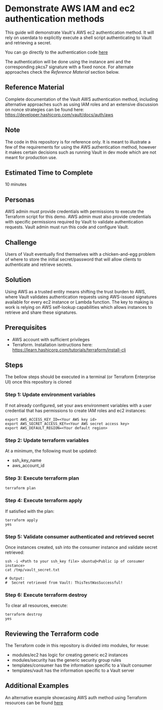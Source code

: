 # Demonstrate AWS IAM and ec2 authentication methods

This guide will demonstrate Vault's AWS ec2 authentication method. It will rely on userdata to explicitly execute a shell script authenticating to Vault and retrieving a secret. 

You can go directly to the authentication code [here](modules/templates/consumer/consumer_install.sh.tpl)

The authentication will be done using the instance ami and the corresponding pkcs7 signature with a fixed nonce. For alternate approaches check the *Reference Material* section below. 

## Reference Material
Complete documentation of the Vault AWS authentication method, including alternative approaches such as using IAM roles and an extensive discussion on nonce strategies can be found here:
https://developer.hashicorp.com/vault/docs/auth/aws

## Note
The code in this repository is for reference only. It is meant to illustrate a few of the requirements for using the AWS authentication method, however it makes certain decisions such as running Vault in dev mode which are not meant for production use.

## Estimated Time to Complete
10 minutes

## Personas
AWS admin must provide credentials with permissions to execute the Terraform script for this demo.
AWS admin must also provide credentials with specific permissions required by Vault to validate authentication requests.
Vault admin must run this code and configure Vault.

## Challenge
Users of Vault eventually find themselves with a chicken-and-egg problem of where to store the initial secret/password that will allow clients to authenticate and retrieve secrets. 

## Solution
Using AWS as a trusted entity means shifting the trust burden to AWS, where Vault validates authentication requests using AWS-issued signatures available for every ec2 instance or Lambda function. The key to making is work is relying on AWS self-lookup capabilities which allows instances to retrieve and share these signatures.

## Prerequisites
- AWS account with sufficient privileges
- Terraform. Installation isntructions here: https://learn.hashicorp.com/tutorials/terraform/install-cli

## Steps
The bellow steps should be executed in a terminal (or Terraform Enterprise UI) once this repository is cloned

### Step 1: Update environment variables
If not already configured, set your aws environment variables with a user credential that has permissions to create IAM roles and ec2 instances:
```
export AWS_ACCESS_KEY_ID=<Your AWS key id>
export AWS_SECRET_ACCESS_KEY=<Your AWS secret access key>
export AWS_DEFAULT_REGION=<Your default region>
```
### Step 2: Update terraform variables
At a minimum, the following must be updated:
- ssh_key_name
- aws_account_id

### Step 3: Execute terraform plan
```
terraform plan
```

### Step 4: Execute terraform apply
If satisfied with the plan:
```
terraform apply
yes
```

### Step 5: Validate consumer authenticated and retrieved secret
Once instances created, ssh into the consumer instance and validate secret retrieved:
```
ssh -i <Path to your ssh_key file> ubuntu@<Public ip of consumer instance>
cat /tmp/vault_secret.txt

# Output:
#  Secret retrieved from Vault: ThisTestWasSuccessful!
```

### Step 6: Execute terraform destroy
To clear all resources, execute:
```
terraform destroy
yes
```

## Reviewing the Terraform code
The Terraform code in this repository is divided into modules, for reuse:
- modules/ec2 has logic for creating generic ec2 instances
- modules/security has the generic security group rules
- templates/consumer has the information specific to a Vault consumer
- templates/vault has the information specific to a Vault server

## Additional Examples
An alternative example showcasing AWS auth method using Terraform resources can be found [here](https://github.com/hashicorp/terraform-guides/tree/master/infrastructure-as-code/dynamic-aws-creds)

